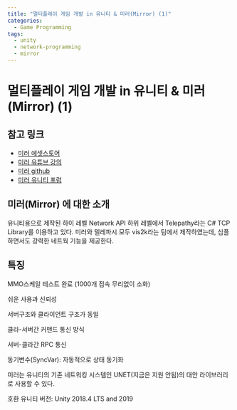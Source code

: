 ```yaml
---
title: "멀티플레이 게임 개발 in 유니티 & 미러(Mirror) (1)"
categories:
  - Game Programming
tags:
  - unity
  - network-programming
  - mirror
---
```


# 멀티플레이 게임 개발 in 유니티 & 미러(Mirror) (1) 

## 참고 링크

* [미러 에셋스토어][mirror-assetstore]
* [미러 유튜브 강의][mirror-youtube]
* [미러 github][mirror-github]
* [미러 유니티 포럼][mirror-unityforum]

## 미러(Mirror) 에 대한 소개

유니티용으로 제작된 하이 레벨 Network API
하위 레벨에서 Telepathy라는 C# TCP Library를 이용하고 있다.
미러와 텔레파시 모두 vis2k라는 팀에서 제작하였는데, 심플하면서도 강력한 네트웍 기능을 제공한다.

## 특징

MMO스케일 테스트 완료 (1000개 접속 무리없이 소화)

쉬운 사용과 신뢰성

서버구조와 클라이언트 구조가 동일

클라-서버간 커맨드 통신 방식

서버-클라간 RPC 통신

동기변수(SyncVar): 자동적으로 상태 동기화

미러는 유니티의 기존 네트워킹 시스템인 UNET(지금은 지원 안됨)의 대안 라이브러리로 사용할 수 있다. 

호환 유니티 버전: Unity 2018.4 LTS and 2019



[mirror-assetstore]: https://assetstore.unity.com/packages/tools/network/mirror-129321?locale=ko-KR
[mirror-github]: https://github.com/vis2k/Mirror
[mirror-unityforum]: https://forum.unity.com/threads/mirror-networking-for-unity-unet-replacement.425437
[mirror-youtube]: https://www.youtube.com/watch?v=oR9P0gSaAOU&list=PLkx8oFug638oBYF5EOwsSS-gOVBXj1dkP&index=2
